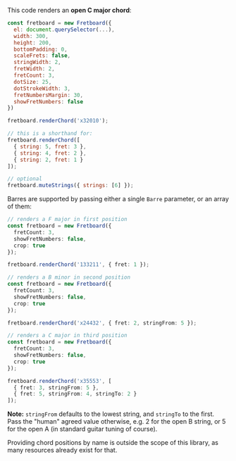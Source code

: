 <!--chords.main-->

This code renders an **open C major chord**:

```javascript
const fretboard = new Fretboard({
  el: document.querySelector(...),
  width: 300,
  height: 200,
  bottomPadding: 0,
  scaleFrets: false,
  stringWidth: 2,
  fretWidth: 2,
  fretCount: 3,
  dotSize: 25,
  dotStrokeWidth: 3,
  fretNumbersMargin: 30,
  showFretNumbers: false
})

fretboard.renderChord('x32010');

// this is a shorthand for:
fretboard.renderChord([
  { string: 5, fret: 3 },
  { string: 4, fret: 2 },
  { string: 2, fret: 1 }
]);

// optional
fretboard.muteStrings({ strings: [6] });
```

Barres are supported by passing either a single `Barre` parameter, or an array of them:

```typescript
// renders a F major in first position
const fretboard = new Fretboard({
  fretCount: 3,
  showFretNumbers: false,
  crop: true
});

fretboard.renderChord('133211', { fret: 1 });

// renders a B minor in second position
const fretboard = new Fretboard({
  fretCount: 3,
  showFretNumbers: false,
  crop: true
});

fretboard.renderChord('x24432', { fret: 2, stringFrom: 5 });

// renders a C major in third position
const fretboard = new Fretboard({
  fretCount: 3,
  showFretNumbers: false,
  crop: true
});

fretboard.renderChord('x35553', [
  { fret: 3, stringFrom: 5 },
  { fret: 5, stringFrom: 4, stringTo: 2 }
]);
```

**Note:** `stringFrom` defaults to the lowest string, and `stringTo` to the first. Pass the "human" agreed value otherwise, e.g. 2 for the open B string, or 5 for the open A (in standard guitar tuning of course).

Providing chord positions by name is outside the scope of this library, as many resources already exist for that.
